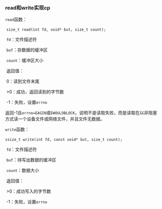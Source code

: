 ### read和write实现cp

`read`函数：

​	`size_t read(int fd, void* but, size_t count);`

​		`fd`：文件描述符

​		`buf`：存数据的缓冲区

​		`count`：缓冲区大小

​		返回值：

​			0：读到文件末尾

​			>0：成功，返回读到的字节数

​			-1：失败，设置`errno`

​			返回-1且`errno=EAGIN`或`EWOULDBLOCK`，说明不是读取失败，而是读取在以非阻塞方式读一个设备文件或网络文件，并且文件无数据。



`write`函数：

​	`ssize_t write(int fd, const void* but, size_t count);`

​		`fd`：文件描述符

​		`buf`：待写出数据的缓冲区

​		`count`：数据大小

​		返回值：

​			>0：成功写入的字节数

​			-1：失败，设置`errno`